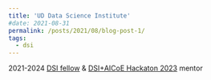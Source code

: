 ```yaml
---
title: 'UD Data Science Institute'
#date: 2021-08-31
permalink: /posts/2021/08/blog-post-1/
tags:
  - dsi
---
```


2021-2024 [DSI fellow](https://dsi.udel.edu/fellows/) & [DSI+AICoE Hackaton 2023](https://dsi.udel.edu/events/dsi-symposium-2023/hackathon/) mentor 
